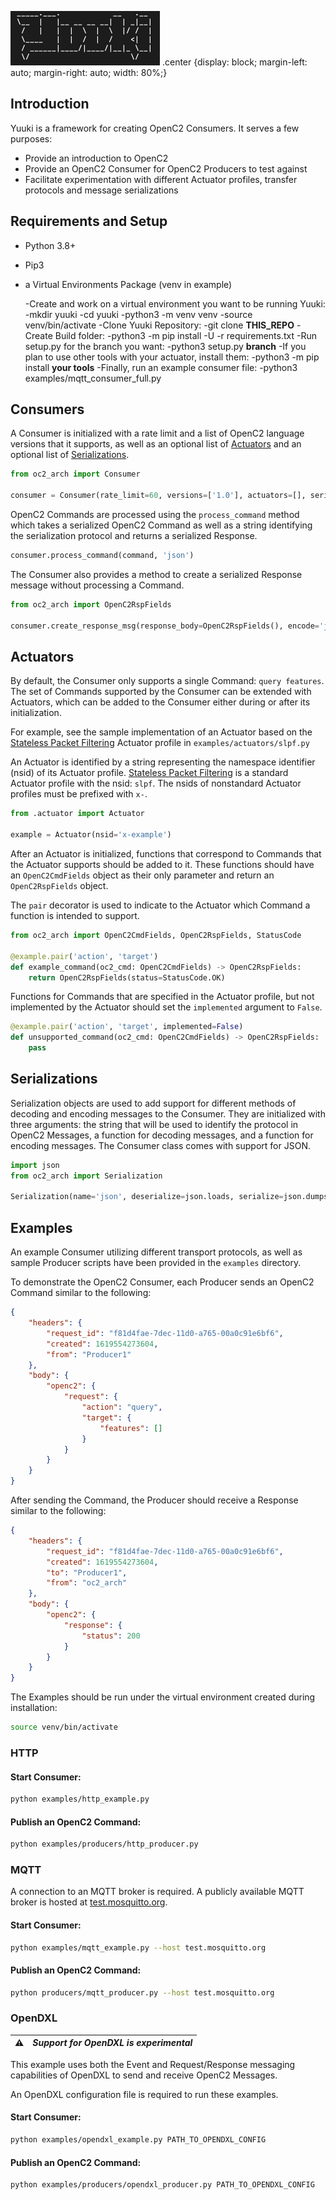
<p>
  <img src="https://github.com/ScreamBun/openc2-yuuki/blob/endpoint_response/examples/actuators/files/Yuuki_Logo.png?raw=true" alt="Yuuki" class="center">
.center {display: block;
margin-left: auto;
margin-right: auto;
width: 80%;}
</p>

## Introduction

Yuuki is a framework for creating OpenC2 Consumers. It serves a few purposes:

* Provide an introduction to OpenC2
* Provide an OpenC2 Consumer for OpenC2 Producers to test against
* Facilitate experimentation with different Actuator profiles, transfer protocols and message serializations


## Requirements and Setup
* Python 3.8+
* Pip3
* a Virtual Environments Package (venv in example)

  -Create and work on a virtual environment you want to be running Yuuki:
    -mkdir yuuki
    -cd yuuki
    -python3 -m venv venv
    -source venv/bin/activate
  -Clone Yuuki Repository:
    -git clone **THIS_REPO**
  -Create Build folder: 
    -python3 -m pip install -U -r requirements.txt
  -Run setup.py for the branch you want:
    -python3 setup.py **branch**
  -If you plan to use other tools with your actuator, install them:
    -python3 -m pip install **your tools**
  -Finally, run an example consumer file: 
    -python3 examples/mqtt_consumer_full.py




## Consumers

A Consumer is initialized with a rate limit and a list of OpenC2 language versions that it supports, as well as an optional list of [Actuators](#actuators) and an optional list of [Serializations](#serializations).

```python
from oc2_arch import Consumer

consumer = Consumer(rate_limit=60, versions=['1.0'], actuators=[], serializations=[])
```

OpenC2 Commands are processed using the `process_command` method which takes a serialized OpenC2 Command as well as a string identifying the serialization protocol and returns a serialized Response.

```python
consumer.process_command(command, 'json')
```

The Consumer also provides a method to create a serialized Response message without processing a Command.

```python
from oc2_arch import OpenC2RspFields

consumer.create_response_msg(response_body=OpenC2RspFields(), encode='json')
```


## Actuators

By default, the Consumer only supports a single Command: `query features`.
The set of Commands supported by the Consumer can be extended with Actuators, which can be added to the Consumer either during or after its initialization.

For example, see the sample implementation of an Actuator based on the [Stateless Packet Filtering](https://docs.oasis-open.org/openc2/oc2slpf/v1.0/oc2slpf-v1.0.html) Actuator profile in `examples/actuators/slpf.py`

An Actuator is identified by a string representing the namespace identifier (nsid) of its Actuator profile.
[Stateless Packet Filtering](https://docs.oasis-open.org/openc2/oc2slpf/v1.0/oc2slpf-v1.0.html) is a standard Actuator profile with the nsid: `slpf`.
The nsids of nonstandard Actuator profiles must be prefixed with `x-`.

```python
from .actuator import Actuator

example = Actuator(nsid='x-example')
```

After an Actuator is initialized, functions that correspond to Commands that the Actuator supports should be added to it.
These functions should have an `OpenC2CmdFields` object as their only parameter and return an `OpenC2RspFields` object.

The `pair` decorator is used to indicate to the Actuator which Command a function is intended to support.

```python
from oc2_arch import OpenC2CmdFields, OpenC2RspFields, StatusCode

@example.pair('action', 'target')
def example_command(oc2_cmd: OpenC2CmdFields) -> OpenC2RspFields:
    return OpenC2RspFields(status=StatusCode.OK)
```

Functions for Commands that are specified in the Actuator profile, but not implemented by the Actuator should set the `implemented` argument to `False`.

```python
@example.pair('action', 'target', implemented=False)
def unsupported_command(oc2_cmd: OpenC2CmdFields) -> OpenC2RspFields:
    pass
```


## Serializations

Serialization objects are used to add support for different methods of decoding and encoding messages to the Consumer.
They are initialized with three arguments: the string that will be used to identify the protocol in OpenC2 Messages, a function for decoding messages, and a function for encoding messages. The Consumer class comes with support for JSON.
```python
import json
from oc2_arch import Serialization

Serialization(name='json', deserialize=json.loads, serialize=json.dumps)
```


## Examples

An example Consumer utilizing different transport protocols, as well as sample Producer scripts have been provided in the `examples` directory.

To demonstrate the OpenC2 Consumer, each Producer sends an OpenC2 Command similar to the following:

```json
{
    "headers": {
        "request_id": "f81d4fae-7dec-11d0-a765-00a0c91e6bf6",
        "created": 1619554273604,
        "from": "Producer1"
    },
    "body": {
        "openc2": {
            "request": {
                "action": "query",
                "target": {
                    "features": []
                }
            }
        }
    }
}
```

After sending the Command, the Producer should receive a Response similar to the following:

```json
{
    "headers": {
        "request_id": "f81d4fae-7dec-11d0-a765-00a0c91e6bf6",
        "created": 1619554273604,
        "to": "Producer1",
        "from": "oc2_arch"
    },
    "body": {
        "openc2": {
            "response": {
                "status": 200
            }
        }
    }
}
```

The Examples should be run under the virtual environment created during installation:
```sh
source venv/bin/activate
```

### HTTP

#### Start Consumer:
```sh
python examples/http_example.py
```

#### Publish an OpenC2 Command:
```sh
python examples/producers/http_producer.py
```

### MQTT
A connection to an MQTT broker is required. A publicly available MQTT broker is hosted at [test.mosquitto.org](https://test.mosquitto.org).

#### Start Consumer:
```sh
python examples/mqtt_example.py --host test.mosquitto.org
```

#### Publish an OpenC2 Command:
```sh
python producers/mqtt_producer.py --host test.mosquitto.org
```

### OpenDXL

| :warning:        | *Support for OpenDXL is experimental*|
|------------------|:-------------------------------------|

This example uses both the Event and Request/Response messaging capabilities of OpenDXL to send and receive OpenC2 Messages.

An OpenDXL configuration file is required to run these examples.

#### Start Consumer:
```sh
python examples/opendxl_example.py PATH_TO_OPENDXL_CONFIG
```

#### Publish an OpenC2 Command:
```sh
python examples/producers/opendxl_producer.py PATH_TO_OPENDXL_CONFIG
```
